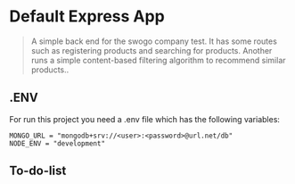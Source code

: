 # Default Express App

> A simple back end for the swogo company test. It has some routes such as registering products and searching for products. Another runs a simple content-based filtering algorithm to recommend similar products..

## .ENV

For run this project you need a .env file which has the following variables:

```
MONGO_URL = "mongodb+srv://<user>:<password>@url.net/db"
NODE_ENV = "development"
```

## To-do-list
